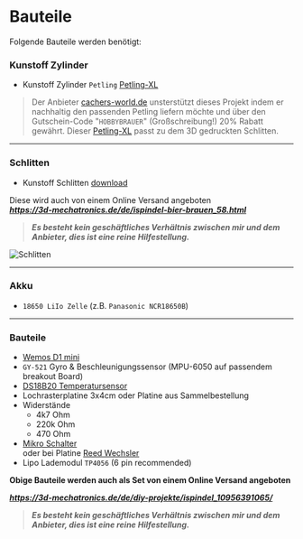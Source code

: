 # Bauteile

Folgende Bauteile werden benötigt:

###  Kunstoff Zylinder

- Kunstoff Zylinder `Petling` [Petling-XL](http://cachers-world.de/de/Petling-XL)
> Der Anbieter [cachers-world.de](http://cachers-world.de/de/Petling-XL) unsterstützt dieses Projekt indem er nachhaltig den passenden Petling liefern möchte und über den Gutschein-Code "`HOBBYBRAUER`"  (Großschreibung!) 20% Rabatt gewährt. 
Dieser [Petling-XL](http://cachers-world.de/de/Petling-XL) passt zu dem 3D gedruckten Schlitten.
***
### Schlitten
- Kunstoff Schlitten [download](https://github.com/universam1/iSpindel/raw/master/drawer/)

Diese wird auch von einem Online Versand angeboten  
***https://3d-mechatronics.de/de/ispindel-bier-brauen_58.html***

> ***Es besteht kein geschäftliches Verhältnis zwischen mir und dem Anbieter, dies ist eine reine Hilfestellung.***

![Schlitten](Schlitten_cad.jpg)
***
### Akku
- `18650 LiIo Zelle` (z.B. `Panasonic NCR18650B`)
*** 
### Bauteile

- [Wemos D1 mini](https://www.wemos.cc/product/d1-mini.html)
- `GY-521` Gyro & Beschleunigungssensor (MPU-6050 auf passendem breakout Board)
- [DS18B20 Temperatursensor](https://www.maximintegrated.com/en/products/analog/sensors-and-sensor-interface/DS18B20.html)
- Lochrasterplatine 3x4cm oder Platine aus Sammelbestellung
- Widerstände
  - 4k7 Ohm
  - 220k Ohm
  - 470 Ohm
- [Mikro Schalter](http://www.reichelt.de/Schiebeschalter/SS-ESP201/3/index.html?ACTION=3&LA=446&ARTICLE=112179&GROUPID=7595&artnr=SS+ESP201&SEARCH=SS%2BESP201)  
oder bei Platine [Reed Wechsler](http://www.reichelt.de/Reedrelais/KSK-1C90/3/index.html?ACTION=3&LA=446&ARTICLE=27696&GROUPID=7617&artnr=KSK+1C90&SEARCH=KSK%2B1C90)   
- Lipo Lademodul `TP4056` (6 pin recommended)

**Obige Bauteile werden auch als Set von einem Online Versand angeboten**  

***https://3d-mechatronics.de/de/diy-projekte/ispindel_10956391065/***
> ***Es besteht kein geschäftliches Verhältnis zwischen mir und dem Anbieter, dies ist eine reine Hilfestellung.***



